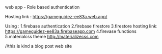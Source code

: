 web app - Role based authentication

Hosting link : https://gameguidez-ee83a.web.app/

Using :
1.firebase authentication 
2.firebase firestore
3.firestore hosting link: https://gameguidez-ee83a.firebaseapp.com
4.firevase functions
5.materialcss theme http://materializecss.com

//this is kind a blog post web site